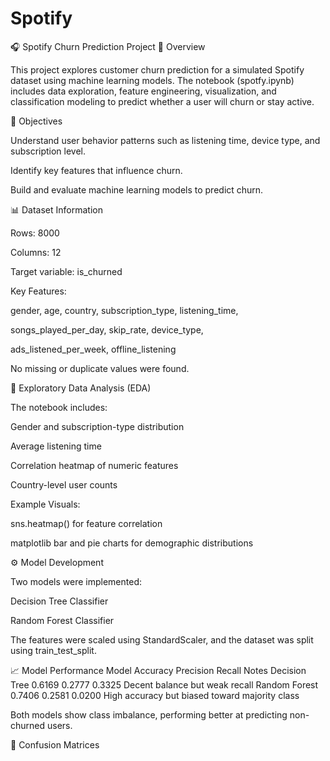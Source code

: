 # Spotify
🎧 Spotify Churn Prediction Project
📄 Overview

This project explores customer churn prediction for a simulated Spotify dataset using machine learning models.
The notebook (spotfy.ipynb) includes data exploration, feature engineering, visualization, and classification modeling to predict whether a user will churn or stay active.

🧠 Objectives

Understand user behavior patterns such as listening time, device type, and subscription level.

Identify key features that influence churn.

Build and evaluate machine learning models to predict churn.

📊 Dataset Information

Rows: 8000

Columns: 12

Target variable: is_churned

Key Features:

gender, age, country, subscription_type, listening_time,

songs_played_per_day, skip_rate, device_type,

ads_listened_per_week, offline_listening

No missing or duplicate values were found.

🧩 Exploratory Data Analysis (EDA)

The notebook includes:

Gender and subscription-type distribution

Average listening time

Correlation heatmap of numeric features

Country-level user counts

Example Visuals:

sns.heatmap() for feature correlation

matplotlib bar and pie charts for demographic distributions

⚙️ Model Development

Two models were implemented:

Decision Tree Classifier

Random Forest Classifier

The features were scaled using StandardScaler, and the dataset was split using train_test_split.

📈 Model Performance
Model	Accuracy	Precision	Recall	Notes
Decision Tree	0.6169	0.2777	0.3325	Decent balance but weak recall
Random Forest	0.7406	0.2581	0.0200	High accuracy but biased toward majority class

Both models show class imbalance, performing better at predicting non-churned users.

🔢 Confusion Matrices

